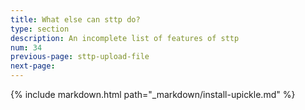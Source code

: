```yaml
---
title: What else can sttp do?
type: section
description: An incomplete list of features of sttp
num: 34
previous-page: sttp-upload-file
next-page:
---
```


{% include markdown.html path="_markdown/install-upickle.md" %}

